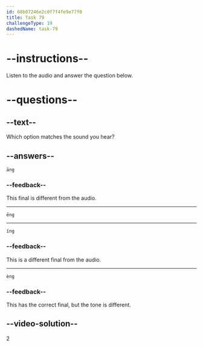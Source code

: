 ```yaml
---
id: 68b07246e2c0f7f4fe9e77f0
title: Task 79
challengeType: 19
dashedName: task-79
---
```


<!-- (Audio) A: ēng -->

# --instructions--

Listen to the audio and answer the question below.

# --questions--

## --text--

Which option matches the sound you hear?

## --answers--

`āng`

### --feedback--

This final is different from the audio.

---

`ēng`

---

`íng`

### --feedback--

This is a different final from the audio.

---

`èng`

### --feedback--

This has the correct final, but the tone is different.

## --video-solution--

2
